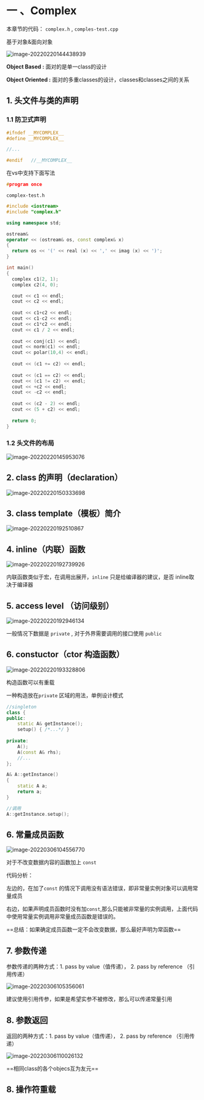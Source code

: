 # 一 、Complex

本章节的代码： `complex.h` , `comples-test.cpp`

基于对象&面向对象

<img src="https://kinvy-images.oss-cn-beijing.aliyuncs.com/Images/image-20220220144438939.png" alt="image-20220220144438939"  />

**Object Based :** 面对的是单一class的设计

**Object Oriented :** 面对的多重classes的设计，classes和classes之间的关系



## 1. 头文件与类的声明

### 1.1 防卫式声明

```cpp
#ifndef __MYCOMPLEX__
#define __MYCOMPLEX__

//...

#endif   //__MYCOMPLEX__
```

在vs中支持下面写法

```cpp
#program once
```



`complex-test.h`

```cpp
#include <iostream>
#include "complex.h"

using namespace std;

ostream&
operator << (ostream& os, const complex& x)
{
  return os << '(' << real (x) << ',' << imag (x) << ')';
}

int main()
{
  complex c1(2, 1);
  complex c2(4, 0);

  cout << c1 << endl;
  cout << c2 << endl;
  
  cout << c1+c2 << endl;
  cout << c1-c2 << endl;
  cout << c1*c2 << endl;
  cout << c1 / 2 << endl;
  
  cout << conj(c1) << endl;
  cout << norm(c1) << endl;
  cout << polar(10,4) << endl;
  
  cout << (c1 += c2) << endl;
  
  cout << (c1 == c2) << endl;
  cout << (c1 != c2) << endl;
  cout << +c2 << endl;
  cout << -c2 << endl;
  
  cout << (c2 - 2) << endl;
  cout << (5 + c2) << endl;
  
  return 0;
}

```



### 1.2 头文件的布局

![image-20220220145953076](https://kinvy-images.oss-cn-beijing.aliyuncs.com/Images/image-20220220145953076.png)

## 2. class 的声明（declaration）

![image-20220220150333698](https://kinvy-images.oss-cn-beijing.aliyuncs.com/Images/image-20220220150333698.png)

## 3. class template（模板）简介

![image-20220220192510867](https://kinvy-images.oss-cn-beijing.aliyuncs.com/Images/image-20220220192510867.png)



## 4. inline（内联）函数

![image-20220220192739926](https://kinvy-images.oss-cn-beijing.aliyuncs.com/Images/image-20220220192739926.png)

内联函数类似于宏，在调用出展开，`inline`  只是给编译器的建议，是否 inline取决于编译器



## 5. access level （访问级别）

![image-20220220192946134](https://kinvy-images.oss-cn-beijing.aliyuncs.com/Images/image-20220220192946134.png)



一般情况下数据是 `private` , 对于外界需要调用的接口使用 `public`



## 6. constuctor（ctor 构造函数）

![image-20220220193328806](https://kinvy-images.oss-cn-beijing.aliyuncs.com/Images/image-20220220193328806.png)

构造函数可以有重载

一种构造放在`private` 区域的用法，单例设计模式

```cpp
//singleton
class {
public:
    static A& getInstance();
    setup() { /*...*/ }
    
private:
    A();
    A(const A& rhs);
    //...
};

A& A::getInstance()
{
    static A a;
    return a;
}

//调用
A::getInstance.setup();

```





## 6. 常量成员函数

![image-20220306104556770](https://kinvy-images.oss-cn-beijing.aliyuncs.com/Images/image-20220306104556770.png)

对于不改变数据内容的函数加上 `const`

代码分析：

左边的，在加了`const` 的情况下调用没有语法错误，即非常量实例对象可以调用常量成员

右边，如果声明成员函数时没有加`const`,那么只能被非常量的实例调用，上面代码中使用常量实例调用非常量成员函数是错误的。

==总结：如果确定成员函数一定不会改变数据，那么最好声明为常函数==





## 7. 参数传递

参数传递的两种方式：1. pass by value（值传递）， 2. pass by reference （引用传递）

![image-20220306105356061](https://kinvy-images.oss-cn-beijing.aliyuncs.com/Images/image-20220306105356061.png)

建议使用引用传参，如果是希望实参不被修改，那么可以传递常量引用



## 8. 参数返回

返回的两种方式：1. pass by value（值传递）， 2. pass by reference （引用传递）

![image-20220306110026132](https://kinvy-images.oss-cn-beijing.aliyuncs.com/Images/image-20220306110026132.png)

==相同class的各个objecs互为友元==





## 8. 操作符重载









